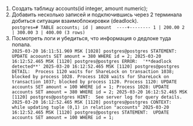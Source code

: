 1. Создать таблицу accounts(id integer, amount numeric); </br>
2. Добавить несколько записей и подключившись через 2 терминала добиться ситуации взаимоблокировки (deadlock). </br>
      `
        postgres=# TABLE accounts;
         id | amount 
        ----+--------
          1 | 200.00
          2 | 300.00
          3 | 400.00
        (3 rows)
     `
4. Посмотреть логи и убедиться, что информация о дедлоке туда попала. </br>
  `
  2025-03-20 16:11:51.969 MSK [1028] postgres@postgres STATEMENT:  UPDATE acoounts SET amount = 380 WHERE id = 2;
  2025-03-20 16:12:52.465 MSK [1120] postgres@postgres ERROR:  '**deadlock detected**'
  2025-03-20 16:12:52.465 MSK [1120] postgres@postgres DETAIL:  Process 1120 waits for ShareLock on transaction 1038; blocked by process 1028.
          Process 1028 waits for ShareLock on transaction 1037; blocked by process 1120.
          Process 1120: UPDATE accounts SET amount = 100 WHERE id = 1;
          Process 1028: UPDATE accounts SET amount = 380 WHERE id = 2;
  2025-03-20 16:12:52.465 MSK [1120] postgres@postgres HINT:  See server log for query details.
  2025-03-20 16:12:52.465 MSK [1120] postgres@postgres CONTEXT:  while updating tuple (0,1) in relation "accounts"
  2025-03-20 16:12:52.465 MSK [1120] postgres@postgres STATEMENT:  UPDATE accounts SET amount = 100 WHERE id = 1;
  `
